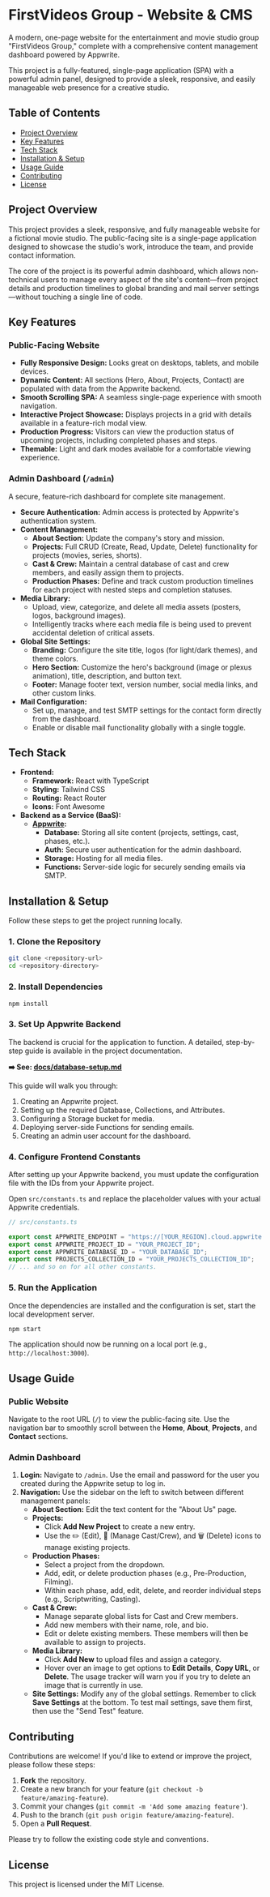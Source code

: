 # FirstVideos Group - Website & CMS

A modern, one-page website for the entertainment and movie studio group "FirstVideos Group," complete with a comprehensive content management dashboard powered by Appwrite.

This project is a fully-featured, single-page application (SPA) with a powerful admin panel, designed to provide a sleek, responsive, and easily manageable web presence for a creative studio.

## Table of Contents
- [Project Overview](#project-overview)
- [Key Features](#key-features)
- [Tech Stack](#tech-stack)
- [Installation & Setup](#installation--setup)
- [Usage Guide](#usage-guide)
- [Contributing](#contributing)
- [License](#license)

## Project Overview

This project provides a sleek, responsive, and fully manageable website for a fictional movie studio. The public-facing site is a single-page application designed to showcase the studio's work, introduce the team, and provide contact information.

The core of the project is its powerful admin dashboard, which allows non-technical users to manage every aspect of the site's content—from project details and production timelines to global branding and mail server settings—without touching a single line of code.

## Key Features

### Public-Facing Website

-   **Fully Responsive Design:** Looks great on desktops, tablets, and mobile devices.
-   **Dynamic Content:** All sections (Hero, About, Projects, Contact) are populated with data from the Appwrite backend.
-   **Smooth Scrolling SPA:** A seamless single-page experience with smooth navigation.
-   **Interactive Project Showcase:** Displays projects in a grid with details available in a feature-rich modal view.
-   **Production Progress:** Visitors can view the production status of upcoming projects, including completed phases and steps.
-   **Themable:** Light and dark modes available for a comfortable viewing experience.

### Admin Dashboard (`/admin`)

A secure, feature-rich dashboard for complete site management.
-   **Secure Authentication:** Admin access is protected by Appwrite's authentication system.
-   **Content Management:**
    -   **About Section:** Update the company's story and mission.
    -   **Projects:** Full CRUD (Create, Read, Update, Delete) functionality for projects (movies, series, shorts).
    -   **Cast & Crew:** Maintain a central database of cast and crew members, and easily assign them to projects.
    -   **Production Phases:** Define and track custom production timelines for each project with nested steps and completion statuses.
-   **Media Library:**
    -   Upload, view, categorize, and delete all media assets (posters, logos, background images).
    -   Intelligently tracks where each media file is being used to prevent accidental deletion of critical assets.
-   **Global Site Settings:**
    -   **Branding:** Configure the site title, logos (for light/dark themes), and theme colors.
    -   **Hero Section:** Customize the hero's background (image or plexus animation), title, description, and button text.
    -   **Footer:** Manage footer text, version number, social media links, and other custom links.
-   **Mail Configuration:**
    -   Set up, manage, and test SMTP settings for the contact form directly from the dashboard.
    -   Enable or disable mail functionality globally with a single toggle.

## Tech Stack

-   **Frontend:**
    -   **Framework:** React with TypeScript
    -   **Styling:** Tailwind CSS
    -   **Routing:** React Router
    -   **Icons:** Font Awesome
-   **Backend as a Service (BaaS):**
    -   **[Appwrite](https://appwrite.io/):**
        -   **Database:** Storing all site content (projects, settings, cast, phases, etc.).
        -   **Auth:** Secure user authentication for the admin dashboard.
        -   **Storage:** Hosting for all media files.
        -   **Functions:** Server-side logic for securely sending emails via SMTP.

## Installation & Setup

Follow these steps to get the project running locally.

### 1. Clone the Repository

```bash
git clone <repository-url>
cd <repository-directory>
```

### 2. Install Dependencies

```bash
npm install
```

### 3. Set Up Appwrite Backend

The backend is crucial for the application to function. A detailed, step-by-step guide is available in the project documentation.

**➡️ See: [docs/database-setup.md](./docs/database-setup.md)**

This guide will walk you through:
1.  Creating an Appwrite project.
2.  Setting up the required Database, Collections, and Attributes.
3.  Configuring a Storage bucket for media.
4.  Deploying server-side Functions for sending emails.
5.  Creating an admin user account for the dashboard.

### 4. Configure Frontend Constants

After setting up your Appwrite backend, you must update the configuration file with the IDs from your Appwrite project.

Open `src/constants.ts` and replace the placeholder values with your actual Appwrite credentials.

```typescript
// src/constants.ts

export const APPWRITE_ENDPOINT = "https://[YOUR_REGION].cloud.appwrite.io/v1";
export const APPWRITE_PROJECT_ID = "YOUR_PROJECT_ID";
export const APPWRITE_DATABASE_ID = "YOUR_DATABASE_ID";
export const PROJECTS_COLLECTION_ID = "YOUR_PROJECTS_COLLECTION_ID";
// ... and so on for all other constants.
```

### 5. Run the Application

Once the dependencies are installed and the configuration is set, start the local development server.

```bash
npm start
```

The application should now be running on a local port (e.g., `http://localhost:3000`).

## Usage Guide

### Public Website

Navigate to the root URL (`/`) to view the public-facing site. Use the navigation bar to smoothly scroll between the **Home**, **About**, **Projects**, and **Contact** sections.

### Admin Dashboard

1.  **Login:** Navigate to `/admin`. Use the email and password for the user you created during the Appwrite setup to log in.
2.  **Navigation:** Use the sidebar on the left to switch between different management panels:
    -   **About Section:** Edit the text content for the "About Us" page.
    -   **Projects:**
        -   Click **Add New Project** to create a new entry.
        -   Use the ✏️ (Edit), 👥 (Manage Cast/Crew), and 🗑️ (Delete) icons to manage existing projects.
    -   **Production Phases:**
        -   Select a project from the dropdown.
        -   Add, edit, or delete production phases (e.g., Pre-Production, Filming).
        -   Within each phase, add, edit, delete, and reorder individual steps (e.g., Scriptwriting, Casting).
    -   **Cast & Crew:**
        -   Manage separate global lists for Cast and Crew members.
        -   Add new members with their name, role, and bio.
        -   Edit or delete existing members. These members will then be available to assign to projects.
    -   **Media Library:**
        -   Click **Add New** to upload files and assign a category.
        -   Hover over an image to get options to **Edit Details**, **Copy URL**, or **Delete**. The usage tracker will warn you if you try to delete an image that is currently in use.
    -   **Site Settings:** Modify any of the global settings. Remember to click **Save Settings** at the bottom. To test mail settings, save them first, then use the "Send Test" feature.

## Contributing

Contributions are welcome! If you'd like to extend or improve the project, please follow these steps:

1.  **Fork** the repository.
2.  Create a new branch for your feature (`git checkout -b feature/amazing-feature`).
3.  Commit your changes (`git commit -m 'Add some amazing feature'`).
4.  Push to the branch (`git push origin feature/amazing-feature`).
5.  Open a **Pull Request**.

Please try to follow the existing code style and conventions.

## License

This project is licensed under the MIT License.
